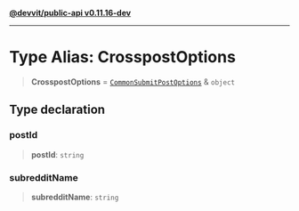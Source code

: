 [**@devvit/public-api v0.11.16-dev**](../../README.md)

---

# Type Alias: CrosspostOptions

> **CrosspostOptions** = [`CommonSubmitPostOptions`](CommonSubmitPostOptions.md) & `object`

## Type declaration

### postId

> **postId**: `string`

### subredditName

> **subredditName**: `string`
